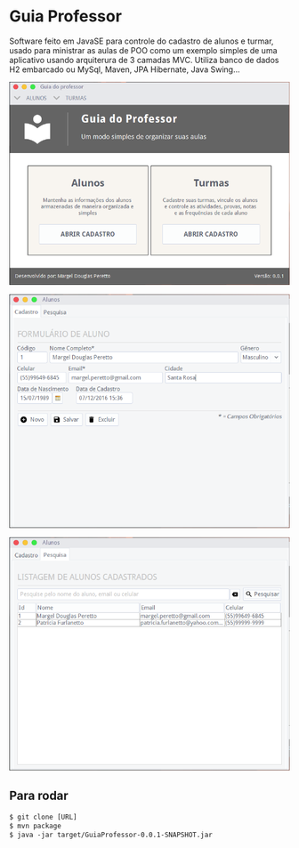 # Guia Professor

Software feito em JavaSE para controle do cadastro de alunos e turmar, usado para ministrar as aulas de POO como um exemplo simples de uma aplicativo usando arquiterura de 3 camadas MVC.
Utiliza banco de dados H2 embarcado ou MySql, Maven, JPA Hibernate, Java Swing...

![alt text](https://github.com/margelperetto/GuiaProfessor/blob/master/screenshot1.png "ScreenShot1")


![alt text](https://github.com/margelperetto/GuiaProfessor/blob/master/screenshot2.png "ScreenShot2")


![alt text](https://github.com/margelperetto/GuiaProfessor/blob/master/screenshot3.png "ScreenShot3")

## Para rodar
```
$ git clone [URL]
$ mvn package
$ java -jar target/GuiaProfessor-0.0.1-SNAPSHOT.jar
```
